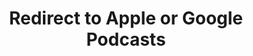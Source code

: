 ---
title: Redirect to Apple or Google Podcasts
redirect_from:
- /078r/
- /zadnja/
redirect_to: https://pod.fo/e/150ea1
---